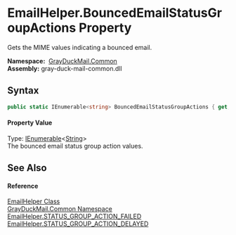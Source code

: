 EmailHelper.BouncedEmailStatusGroupActions Property
===================================================
Gets the MIME values indicating a bounced email.

  **Namespace:**  [GrayDuckMail.Common][1]  
  **Assembly:** gray-duck-mail-common.dll

Syntax
------

```csharp
public static IEnumerable<string> BouncedEmailStatusGroupActions { get; }
```

#### Property Value
Type: [IEnumerable][2]&lt;[String][3]>  
 The bounced email status group action values. 

See Also
--------

#### Reference
[EmailHelper Class][4]  
[GrayDuckMail.Common Namespace][1]  
[EmailHelper.STATUS_GROUP_ACTION_FAILED][5]  
[EmailHelper.STATUS_GROUP_ACTION_DELAYED][6]  

[1]: ../README.md
[2]: https://docs.microsoft.com/dotnet/api/system.collections.generic.ienumerable-1
[3]: https://docs.microsoft.com/dotnet/api/system.string
[4]: README.md
[5]: STATUS_GROUP_ACTION_FAILED.md
[6]: STATUS_GROUP_ACTION_DELAYED.md